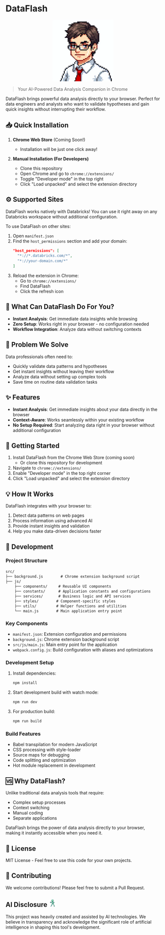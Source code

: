 # DataFlash

<p align="center">
  <img src="public/john.png" alt="DataFlash Logo" width="200"/>
</p>

> Your AI-Powered Data Analysis Companion in Chrome

DataFlash brings powerful data analysis directly to your browser. Perfect for data engineers and analysts who want to validate hypotheses and gain quick insights without interrupting their workflow.

## 📥 Quick Installation

1. **Chrome Web Store** (Coming Soon!)
   - Installation will be just one click away!

2. **Manual Installation (For Developers)**
   - Clone this repository
   - Open Chrome and go to `chrome://extensions/`
   - Toggle "Developer mode" in the top right
   - Click "Load unpacked" and select the extension directory

## ⚙️ Supported Sites

DataFlash works natively with Databricks! You can use it right away on any Databricks workspace without additional configuration.

To use DataFlash on other sites:

1. Open `manifest.json`
2. Find the `host_permissions` section and add your domain:
   ```json
   "host_permissions": [
     "*://*.databricks.com/*",
     "*://your-domain.com/*"
   ]
   ```
3. Reload the extension in Chrome:
   - Go to `chrome://extensions/`
   - Find DataFlash
   - Click the refresh icon

## 🌟 What Can DataFlash Do For You?

- **Instant Analysis**: Get immediate data insights while browsing
- **Zero Setup**: Works right in your browser - no configuration needed
- **Workflow Integration**: Analyze data without switching contexts

## 🎯 Problem We Solve

Data professionals often need to:
- Quickly validate data patterns and hypotheses
- Get instant insights without leaving their workflow
- Analyze data without setting up complex tools
- Save time on routine data validation tasks

## ✨ Features

- **Instant Analysis**: Get immediate insights about your data directly in the browser
- **Context-Aware**: Works seamlessly within your existing workflow
- **No Setup Required**: Start analyzing data right in your browser without additional configuration

## 🚀 Getting Started

1. Install DataFlash from the Chrome Web Store (coming soon)
   - Or clone this repository for development
2. Navigate to `chrome://extensions/`
3. Enable "Developer mode" in the top right corner
4. Click "Load unpacked" and select the extension directory

## 💡 How It Works

DataFlash integrates with your browser to:
1. Detect data patterns on web pages
2. Process information using advanced AI
3. Provide instant insights and validation
4. Help you make data-driven decisions faster

## 🔧 Development

### Project Structure
```
src/
├── background.js        # Chrome extension background script
├── js/
    ├── components/     # Reusable UI components
    ├── constants/      # Application constants and configurations
    ├── services/       # Business logic and API services
    ├── styles/        # Component-specific styles
    ├── utils/         # Helper functions and utilities
    └── main.js        # Main application entry point
```

### Key Components
- `manifest.json`: Extension configuration and permissions
- `background.js`: Chrome extension background script
- `src/js/main.js`: Main entry point for the application
- `webpack.config.js`: Build configuration with aliases and optimizations

### Development Setup
1. Install dependencies:
   ```bash
   npm install
   ```

2. Start development build with watch mode:
   ```bash
   npm run dev
   ```

3. For production build:
   ```bash
   npm run build
   ```

### Build Features
- Babel transpilation for modern JavaScript
- CSS processing with style-loader
- Source maps for debugging
- Code splitting and optimization
- Hot module replacement in development

## 🆚 Why DataFlash?

Unlike traditional data analysis tools that require:
- Complex setup processes
- Context switching
- Manual coding
- Separate applications

DataFlash brings the power of data analysis directly to your browser, making it instantly accessible when you need it.

## 📝 License

MIT License - Feel free to use this code for your own projects.

## 🤝 Contributing

We welcome contributions! Please feel free to submit a Pull Request. 

## AI Disclosure <img src="public/alien_left.png" alt="AI Icon" width="25"/> 

This project was heavily created and assisted by AI technologies. We believe in transparency and acknowledge the significant role of artificial intelligence in shaping this tool's development. 